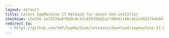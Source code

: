 ```yaml
---
layout: default
title: Latest SapMachine 17 Release for macos-x64-installer
checksum: sha256 1e33539a8f860c0c32c835d3b82a17489dc140ca52ce922744e04fad9293fa2c
redirect_to:
  - https://github.com/SAP/SapMachine/releases/download/sapmachine-17.0.9/sapmachine-jre-17.0.9_macos-x64_bin.dmg
---
```

